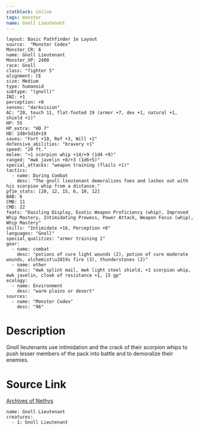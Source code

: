 ```yaml
---
statblock: inline
tags: monster
name: Gnoll Lieutenant
---
```

```statblock
layout: Basic Pathfinder 1e Layout
source:  "Monster Codex"
Monster_CR: 6
name: Gnoll Lieutenant
Monster_XP: 2400
race: Gnoll
class: "fighter 5"
alignment: CE
size: Medium
type: humanoid
subtype: "(gnoll)"
INI: +1
perception: +0
senses: "darkvision"
AC: "20, touch 11, flat-footed 19 (armor +7, dex +1, natural +1, shield +1)"
HP: 55
HP_extra: "HD 7"
HD: 2d8+5d10+19
saves: "Fort +10, Ref +3, Will +2"
defensive_abilities: "bravery +1"
speed: "20 ft."
melee: "+1 scorpion whip +14/+9 (1d4 +9)"
ranged: "mwk javelin +8/+3 (1d6+5)"
special_attacks: "weapon training (flails +1)"
tactics:
  - name: During Combat
    desc: "The gnoll lieutenant demoralizes foes and lashes out with his scorpion whip from a distance."
pf1e_stats: [20, 12, 15, 6, 10, 12]
BAB: 6
CMB: 11
CMD: 22
feats: "Dazzling Display, Exotic Weapon Proficiency (whip), Improved Whip Mastery, Intimidating Prowess, Power Attack, Weapon Focus (whip), Whip Mastery"
skills: "Intimidate +16, Perception +0"
languages: "Gnoll"
special_qualities: "armor training 1"
gear:
  - name: combat
    desc: "potions of cure light wounds (2), potion of cure moderate wounds, alchemist\u2019s fire (3), thunderstones (2)"
  - name: other
    desc: "mwk splint mail, mwk light steel shield, +1 scorpion whip, mwk javelin, cloak of resistance +1, 15 gp"
ecology:
  - name: Environment
    desc: "warm plains or desert"
sources:
  - name: "Monster Codex"
    desc: "96"
```
# Description
Gnoll lieutenants use intimidation and the crack of their scorpion whips to push lesser members of the pack into battle and to demoralize their enemies.
# Source Link
[Archives of Nethys](https://aonprd.com/MonsterDisplay.aspx?ItemName=Gnoll%20Lieutenant)
```encounter-table
name: Gnoll Lieutenant
creatures:
  - 1: Gnoll Lieutenant
```
